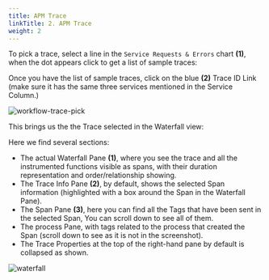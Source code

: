 ```yaml
---
title: APM Trace
linkTitle: 2. APM Trace
weight: 2
---
```


To pick a trace, select a line in the `Service Requests & Errors` chart **(1)**, when the dot appears click to get a list of sample traces:

Once you have the list of sample traces, click on the blue **(2)** Trace ID Link (make sure it has the same three services mentioned in the Service Column.)

![workflow-trace-pick](../../images/selecting-a-trace.png)

This brings us the the Trace selected in the Waterfall view:

Here we find several sections:  

* The actual Waterfall Pane **(1)**, where you see the trace and all the instrumented functions visible as spans, with their duration representation and order/relationship showing.
* The Trace Info Pane  **(2)**,  by default, shows the selected Span information (highlighted with a box around the Span in the Waterfall Pane).
* The Span Pane **(3)**, here you can find all the Tags that have been sent in the selected Span, You can scroll down to see all of them.
* The process Pane, with tags related to the process that created the Span (scroll down to see as it is not in the screenshot).
* The Trace Properties at the top of the right-hand pane by default is collapsed as shown.

![waterfall](../../images/waterfall-view.png)
